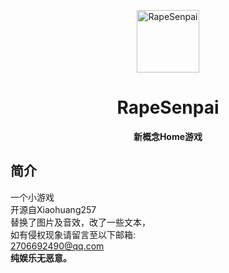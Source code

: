 <p align="center">
  <a href="https://xihua0522.github.io/RapeSenpai/"><img src="https://github.com/Xiaohuang257/RapeSenpai/blob/main/static/image/ClickBefore.png?raw=true" width="100" height="100" alt="RapeSenpai"></a>
</p>
<div align="center">

# RapeSenpai
**新概念Home游戏**
</div>

## 简介
一个小游戏<br>
开源自Xiaohuang257<br>
替换了图片及音效，改了一些文本，<br>
如有侵权现象请留言至以下邮箱:<br>
2706692490@qq.com<br>
<b>纯娱乐无恶意。</b>
